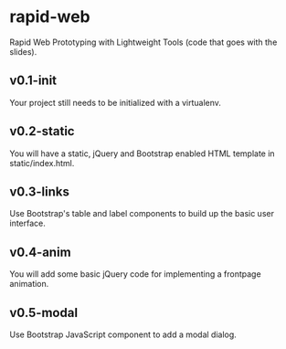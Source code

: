 rapid-web
=========

Rapid Web Prototyping with Lightweight Tools (code that goes with the slides).

v0.1-init
---------

Your project still needs to be initialized with a virtualenv.

v0.2-static
-----------

You will have a static, jQuery and Bootstrap enabled HTML template in static/index.html.

v0.3-links
----------

Use Bootstrap's table and label components to build up the basic user interface.

v0.4-anim
---------

You will add some basic jQuery code for implementing a frontpage animation.

v0.5-modal
----------

Use Bootstrap JavaScript component to add a modal dialog.
